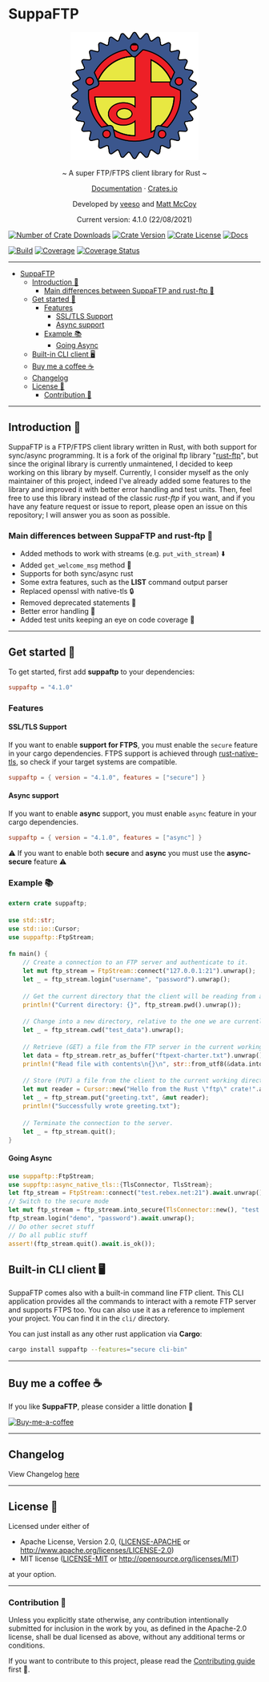 # SuppaFTP

<p align="center">
  <img src="/assets/images/suppaftp.svg" width="256" height="256" />
</p>
<p align="center">~ A super FTP/FTPS client library for Rust ~</p>
<p align="center">
  <a href="https://docs.rs/suppaftp" target="_blank">Documentation</a>
  ·
  <a href="https://crates.io/crates/suppaftp" target="_blank">Crates.io</a>
</p>

<p align="center">Developed by <a href="https://veeso.github.io/">veeso</a> and <a href="https://github.com/mattnenterprise">Matt McCoy</a></p>
<p align="center">Current version: 4.1.0 (22/08/2021)</p>

[![Number of Crate Downloads](https://img.shields.io/crates/d/suppaftp.svg)](https://crates.io/crates/suppaftp)
[![Crate Version](https://img.shields.io/crates/v/suppaftp.svg)](https://crates.io/crates/suppaftp)
[![Crate License](https://img.shields.io/crates/l/suppaftp.svg)](https://crates.io/crates/suppaftp)
[![Docs](https://docs.rs/suppaftp/badge.svg)](https://docs.rs/suppaftp)  

[![Build](https://github.com/veeso/suppaftp/workflows/Build/badge.svg)](https://github.com/veeso/suppaftp/actions) [![Coverage](https://github.com/veeso/suppaftp/workflows/Coverage/badge.svg)](https://github.com/veeso/suppaftp/actions) [![Coverage Status](https://coveralls.io/repos/github/veeso/suppaftp/badge.svg)](https://coveralls.io/github/veeso/suppaftp)

---

- [SuppaFTP](#suppaftp)
  - [Introduction 👋](#introduction-)
    - [Main differences between SuppaFTP and rust-ftp 🤔](#main-differences-between-suppaftp-and-rust-ftp-)
  - [Get started 🏁](#get-started-)
    - [Features](#features)
      - [SSL/TLS Support](#ssltls-support)
      - [Async support](#async-support)
    - [Example 📚](#example-)
      - [Going Async](#going-async)
  - [Built-in CLI client 🖥️](#built-in-cli-client-️)
  - [Buy me a coffee ☕](#buy-me-a-coffee-)
  - [Changelog](#changelog)
  - [License 📜](#license-)
    - [Contribution 🤝](#contribution-)

---

## Introduction 👋

SuppaFTP is a FTP/FTPS client library written in Rust, with both support for sync/async programming. It is a fork of the original ftp library "[rust-ftp](https://github.com/mattnenterprise/rust-ftp)", but since the original library is currently unmaintened, I decided to keep working on this library by myself. Currently, I consider myself as the only maintainer of this project, indeed I've already added some features to the library and improved it with better error handling and test units. Then, feel free to use this library instead of the classic *rust-ftp* if you want, and if you have any feature request or issue to report, please open an issue on this repository; I will answer you as soon as possible.

### Main differences between SuppaFTP and rust-ftp 🤔

- Added methods to work with streams (e.g. `put_with_stream`) ⬇️
- Added `get_welcome_msg` method 👋
- Supports for both sync/async rust
- Some extra features, such as the **LIST** command output parser
- Replaced openssl with native-tls 🔒
- Removed deprecated statements 👴
- Better error handling 🐛
- Added test units keeping an eye on code coverage 👀

---

## Get started 🏁

To get started, first add **suppaftp** to your dependencies:

```toml
suppaftp = "4.1.0"
```

### Features

#### SSL/TLS Support

If you want to enable **support for FTPS**, you must enable the `secure` feature in your cargo dependencies. FTPS support is achieved through [rust-native-tls](https://github.com/sfackler/rust-native-tls), so check if your target systems are compatible.

```toml
suppaftp = { version = "4.1.0", features = ["secure"] }
```

#### Async support

If you want to enable **async** support, you must enable `async` feature in your cargo dependencies.

```toml
suppaftp = { version = "4.1.0", features = ["async"] }
```

⚠️ If you want to enable both **secure** and **async** you must use the **async-secure** feature ⚠️

### Example 📚

```rust
extern crate suppaftp;

use std::str;
use std::io::Cursor;
use suppaftp::FtpStream;

fn main() {
    // Create a connection to an FTP server and authenticate to it.
    let mut ftp_stream = FtpStream::connect("127.0.0.1:21").unwrap();
    let _ = ftp_stream.login("username", "password").unwrap();

    // Get the current directory that the client will be reading from and writing to.
    println!("Current directory: {}", ftp_stream.pwd().unwrap());

    // Change into a new directory, relative to the one we are currently in.
    let _ = ftp_stream.cwd("test_data").unwrap();

    // Retrieve (GET) a file from the FTP server in the current working directory.
    let data = ftp_stream.retr_as_buffer("ftpext-charter.txt").unwrap();
    println!("Read file with contents\n{}\n", str::from_utf8(&data.into_inner()).unwrap());

    // Store (PUT) a file from the client to the current working directory of the server.
    let mut reader = Cursor::new("Hello from the Rust \"ftp\" crate!".as_bytes());
    let _ = ftp_stream.put("greeting.txt", &mut reader);
    println!("Successfully wrote greeting.txt");

    // Terminate the connection to the server.
    let _ = ftp_stream.quit();
}
```

#### Going Async

```rust
use suppaftp::FtpStream;
use suppftp::async_native_tls::{TlsConnector, TlsStream};
let ftp_stream = FtpStream::connect("test.rebex.net:21").await.unwrap();
// Switch to the secure mode
let mut ftp_stream = ftp_stream.into_secure(TlsConnector::new(), "test.rebex.net").await.unwrap();
ftp_stream.login("demo", "password").await.unwrap();
// Do other secret stuff
// Do all public stuff
assert!(ftp_stream.quit().await.is_ok());
```

## Built-in CLI client 🖥️

SuppaFTP comes also with a built-in command line FTP client. This CLI application provides all the commands to interact with a remote FTP server and supports FTPS too. You can also use it as a reference to implement your project. You can find it in the `cli/` directory.

You can just install as any other rust application via **Cargo**:

```sh
cargo install suppaftp --features="secure cli-bin"
```

---

## Buy me a coffee ☕

If you like **SuppaFTP**, please consider a little donation 🥳

[![Buy-me-a-coffee](https://img.buymeacoffee.com/button-api/?text=Buy%20me%20a%20coffee&emoji=&slug=veeso&button_colour=404040&font_colour=ffffff&font_family=Comic&outline_colour=ffffff&coffee_colour=FFDD00)](https://www.buymeacoffee.com/veeso)

---

## Changelog

View Changelog [here](CHANGELOG.md)

---

## License 📜

Licensed under either of

- Apache License, Version 2.0, ([LICENSE-APACHE](LICENSE-APACHE) or <http://www.apache.org/licenses/LICENSE-2.0>)
- MIT license ([LICENSE-MIT](LICENSE-MIT) or <http://opensource.org/licenses/MIT>)

at your option.

---

### Contribution 🤝

Unless you explicitly state otherwise, any contribution intentionally
submitted for inclusion in the work by you, as defined in the Apache-2.0
license, shall be dual licensed as above, without any additional terms or
conditions.

If you want to contribute to this project, please read the [Contributing guide](CONTRIBUTING.md) first 🙂.
